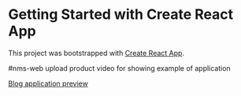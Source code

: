 # Getting Started with Create React App

This project was bootstrapped with [Create React App](https://github.com/facebook/create-react-app).

#nms-web
upload product video for showing example of application

[Blog application preview](https://github.com/khushiMeena2005/Blog-Website/issues/1#issue-2394171519)
